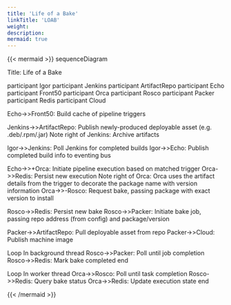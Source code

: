 ```yaml
---
title: 'Life of a Bake'
linkTitle: 'LOAB'
weight:
description:
mermaid: true
---
```


{{< mermaid >}}
sequenceDiagram

Title: Life of a Bake

participant Igor
participant Jenkins
participant ArtifactRepo
participant Echo
participant Front50
participant Orca
participant Rosco
participant Packer
participant Redis
participant Cloud

Echo->>Front50: Build cache of pipeline triggers

Jenkins->>ArtifactRepo: Publish newly-produced deployable asset (e.g. .deb/.rpm/.jar)
Note right of Jenkins: Archive artifacts

Igor->>Jenkins: Poll Jenkins for completed builds
Igor->>Echo: Publish completed build info to eventing bus

Echo->>+Orca: Initiate pipeline execution based on matched trigger
Orca->>Redis: Persist new execution
Note right of Orca: Orca uses the artifact details from the trigger to decorate the package name with version information
Orca->>-Rosco: Request bake, passing package with exact version to install

Rosco->>Redis: Persist new bake
Rosco->>Packer: Initiate bake job, passing repo address (from config) and package/version

Packer->>ArtifactRepo: Pull deployable asset from repo
Packer->>Cloud: Publish machine image

Loop In background thread
Rosco->>Packer: Poll until job completion
Rosco->>Redis: Mark bake completed
end

Loop In worker thread
Orca->>Rosco: Poll until task completion
Rosco->>Redis: Query bake status
Orca->>Redis: Update execution state
end

{{< /mermaid >}}
